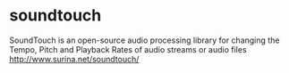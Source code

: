 # soundtouch
SoundTouch is an open-source audio processing library for changing the Tempo, Pitch and Playback Rates of audio streams or audio files http://www.surina.net/soundtouch/
